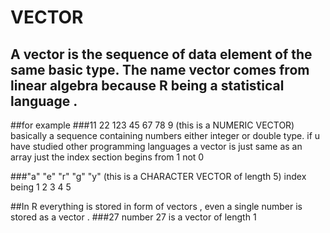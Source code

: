 # VECTOR


## A vector is the sequence of data element of the same basic type. The name vector comes from linear algebra because R being a statistical language .

##for example
###11 22 123 45 67 78 9 (this is a NUMERIC VECTOR) basically a sequence containing numbers either integer or double type.
if u have studied other programming languages a vector is just same as an array just the index section begins from 1 not 0

###"a" "e" "r" "g" "y" (this is a CHARACTER VECTOR of length 5)
index being 1 2 3 4 5

##In R everything is stored in form of vectors , even a single number is stored as a vector .
###27   number 27 is a vector of length 1
